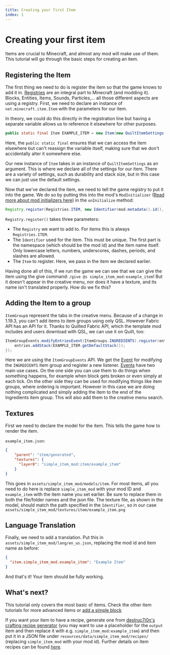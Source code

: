 ```yaml
---
title: Creating your first Item
index: 1
---
```


# Creating your first item

<!-- This is migrated from the old wiki and modified to match 1.20, with some additions -->
Items are crucial to Minecraft, and almost any mod will make use of them. This tutorial will go through the basic steps for creating an item.

## Registering the Item
The first thing we need to do is register the item so that the game knows to add it in. [Registries](../concepts/registries) are an integral part to Minecraft (and modding it). Blocks, Entities, Items, Sounds, Particles,... all those different aspects are using a registry. First, we need to declare an instance of `net.minecraft.item.Item` with the parameters for our item.

In theory, we could do this directly in the registration line but having a separate variable allows us to reference it elsewhere for other purposes.

```java
public static final Item EXAMPLE_ITEM = new Item(new QuiltItemSettings());
```

Here, the `public static final` ensures that we can access the item elsewhere but can't reassign the variable itself, making sure that we don't accidentally alter it somewhere else.

Our new instance of `Item` takes in an instance of `QuiltItemSettings` as an argument. This is where we declare all of the settings for our item. There are a variety of settings, such as durability and stack size, but in this case we can just use the default settings.

Now that we've declared the item, we need to tell the game registry to put it into the game. We do so by putting this into the mod's `ModInitializer` ([Read more about mod initializers here](../concepts/sideness#on-mod-initializers)) in the `onInitialize` method:

```java
Registry.register(Registries.ITEM, new Identifier(mod.metadata().id(), "example_item"), EXAMPLE_ITEM);
```

`Registry.register()` takes three parameters:

- The `Registry` we want to add to. For items this is always `Registries.ITEM`.
- The `Identifier` used for the item. This must be unique. The first part is the namespace (which should be the mod id) and the item name itself. Only lowercase letters, numbers, underscores, dashes, periods, and slashes are allowed.
- The `Item` to register. Here, we pass in the item we declared earlier.

Having done all of this, if we run the game we can see that we can give the item using the give command: `/give @s simple_item_mod:example_item`! But it doesn't appear in the creative menu, nor does it have a texture, and its name isn't translated properly. How do we fix this?

## Adding the Item to a group

`ItemGroup`s represent the tabs in the creative menu.
Because of a change in 1.19.3, you can't add items to item groups using only QSL. However Fabric API has an API for it. Thanks to Quilted Fabric API, which the template mod includes and users download with QSL, we can use it on Quilt, too:

```java
ItemGroupEvents.modifyEntriesEvent(ItemGroups.INGREDIENTS).register(entries -> {
	entries.addStack(EXAMPLE_ITEM.getDefaultStack());
});
```

Here we are using the `ItemGroupEvents` API. We get the [Event](../concepts/events) for modifying the `INGREDIENTS` item group and register a new listener. [Events](../concepts/events) have two main use cases. On the one side you can use them to do things when something happens, for example when block gets broken or even simply at each tick. On the other side they can be used for modifying things like item groups, where ordering is important. However in this case we are doing nothing complicated and simply adding the item to the end of the Ingredients item group. This will also add them to the creative menu search.

## Textures
First we need to declare the model for the item. This tells the game how to render the item.

`example_item.json`:
```json
{
    "parent": "item/generated",
    "textures": {
      "layer0": "simple_item_mod:item/example_item"
    }
}
```

This goes in `assets/simple_item_mod/models/item`. 
For most items, all you need to do here is replace `simple_item_mod` with your mod ID and `example_item` with the item name you set earlier. Be sure to replace them in both the file/folder names and the json file.
The texture file, as shown in the model, should match the path specified in the `Identifier`, so in our case `assets/simple_item_mod/textures/item/example_item.png`

## Language Translation

Finally, we need to add a translation. Put this in `assets/simple_item_mod/lang/en_us.json`, replacing the mod id and item name as before:

```json
{
  "item.simple_item_mod.example_item": "Example Item"
}
```

And that's it! Your item should be fully working.


## What's next?
This tutorial only covers the most basic of items. Check the other item tutorials for more advanced items or [add a simple block](../blocks/first-block)

If you want your item to have a recipe, generate one from [destruc7i0n's crafting recipe generator](https://crafting.thedestruc7i0n.ca/) (you may want to use a placeholder for the `output` item and then replace it with e.g. `simple_item_mod:example_item`) and then put it in a JSON file under `resources/data/simple_item_mod/recipes/` (replacing `simple_item_mod` with your mod id). Further details on item recipes can be found [here](../data/adding-recipes).
